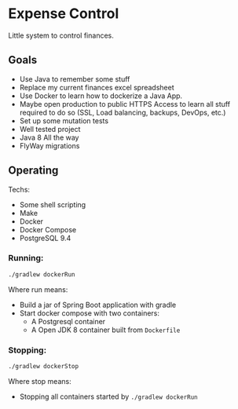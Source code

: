 # Expense Control

Little system to control finances.

## Goals
- Use Java to remember some stuff
- Replace my current finances excel spreadsheet
- Use Docker to learn how to dockerize a Java App.
- Maybe open production to public HTTPS Access to learn all stuff required to do so (SSL, Load balancing, backups, DevOps, etc.)
- Set up some mutation tests
- Well tested project
- Java 8 All the way
- FlyWay migrations


## Operating

Techs:
- Some shell scripting
- Make
- Docker
- Docker Compose
- PostgreSQL 9.4

### Running:


``` sh
./gradlew dockerRun
```

Where run means:
- Build a jar of Spring Boot application with gradle
- Start docker compose with two containers:
    - A Postgresql container
    - A Open JDK 8 container built from `Dockerfile`

### Stopping:


``` sh
./gradlew dockerStop
```

Where stop means:
- Stopping all containers started by `./gradlew dockerRun`